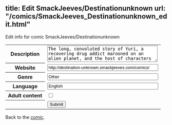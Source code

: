 title: Edit SmackJeeves/Destinationunknown
url: "/comics/SmackJeeves_Destinationunknown_edit.html"
---
Edit info for comic SmackJeeves/Destinationunknown

<form name="comic" action="http://gaepostmail.appspot.com/comic/" method="post">
<table class="comicinfo">
<tr>
<th>Description</th><td><textarea name="description" cols="40" rows="3">The long, convoluted story of Yuri, a recovering drug addict marooned on an alien planet, and the host of characters he encounters as he tries to navigate the difficulties he faces. He may or may not be the key player in a looming crisis that threatens to change the ENTIRE UNIVERSE(!) Among the people who help or hinder him in his journey are: MIRIYAM YUSEF, a rock and roll messiah CAMRUN SHAFT, and old man who apparently knows more than he's letting on BISHOP TIADORA, the pope of Iona V SISTER LENA, a nun formerly of the Geul Order JAELL, a choirgirl who is infatuated with Yuri, GRAVES, who may or may not be The Devil, and MALEAH, an &quot;extreme extraction specialist&quot; or assassin from Terra who has a contract to fulfill. Underneath it all, DESTINATION: UNKNOWN explores the theme of Destiny vs. Free Will with rayguns and spaceships (eventually) and rock and roll (soon) Please read on, and I hope you enjoy it!</textarea></td>
</tr>
<tr>
<th>Website</th><td><input type="text" name="url" value="http://destination-unknown.smackjeeves.com/comics/" size="40"/></td>
</tr>
<tr>
<th>Genre</th><td><input type="text" name="genre" value="Other" size="40"/></td>
</tr>
<tr>
<th>Language</th><td><input type="text" name="language" value="English" size="40"/></td>
</tr>
<tr>
<th>Adult content</th><td><input type="checkbox" name="adult" value="adult" /></td>
</tr>
<tr>
<th></th><td>
<input type="hidden" name="comic" value="SmackJeeves_Destinationunknown" />
<input type="submit" name="submit" value="Submit" />
</td>
</tr>
</table>
</form>

Back to the [comic](SmackJeeves_Destinationunknown.html).

